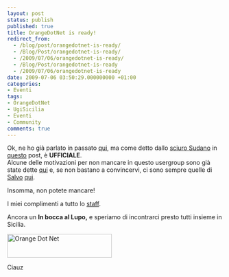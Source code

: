 ```yaml
---
layout: post
status: publish
published: true
title: OrangeDotNet is ready!
redirect_from: 
  - /blog/post/orangedotnet-is-ready/
  - /Blog/Post/orangedotnet-is-ready/
  - /2009/07/06/orangedotnet-is-ready/
  - /Blog/Post/orangedotnet-is-ready
  - /2009/07/06/orangedotnet-is-ready
date: 2009-07-06 03:50:29.000000000 +01:00
categories:
- Eventi
tags:
- OrangeDotNet
- UgiSicilia
- Eventi
- Community
comments: true
---
```

<p>Ok, ne ho gi&agrave; parlato in passato <a href="http://imperugo.tostring.it/Blog/Post/Un-nuovo-User-Group-NET-all-orizzonte" target="_blank">qui</a>, ma come detto dallo <a href="http://blogs.ugidotnet.org/janky" target="_blank" rel="nofollow">sciuro Sudano</a> in <a href="http://blogs.ugidotnet.org/janky/archive/2009/07/02/www.orangedotnet.org-egrave-ufficialmente-nato-lo-user-group.aspx" target="_blank" rel="nofollow">questo</a> post, &egrave; <strong>UFFICIALE</strong>.    <br />
Alcune delle motivazioni per non mancare in questo usergroup sono gi&agrave; state dette <a href="http://blogs.ugidotnet.org/janky/archive/2009/07/02/www.orangedotnet.org-egrave-ufficialmente-nato-lo-user-group.aspx" target="_blank" rel="nofollow">qui</a> e, se non bastano a convincervi, ci sono sempre quelle di <a href="http://blogs.ugidotnet.org/SalvoDiFazio" target="_blank" rel="nofollow" title="Salvatore Di Fazio">Salvo</a> <a href="http://blogs.ugidotnet.org/SalvoDiFazio/archive/2009/07/03/orangedotnet.aspx" target="_blank" rel="nofollow" title="Salvatore Di Fazio">qui</a>.</p>
<p>Insomma, non potete mancare!</p>
<p>I miei complimenti a tutto lo <a href="http://orangedotnet.org/content/Staff.aspx" target="_blank" rel="nofollow">staff</a>.</p>
<p>Ancora un <strong>In bocca al Lupo,</strong> e speriamo di incontrarci presto tutti insieme in Sicilia.</p>
<p><img width="244" height="55" border="0" src="http://imperugo.tostring.it/Content/Uploaded/image/loto-title_3.gif" alt="Orange Dot Net" title="Orange Dot Net" style="border: 0px none ; display: inline;" /></p>
<p>Ciauz</p>
